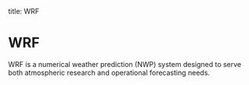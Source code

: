 title: WRF

# WRF

WRF is a numerical weather prediction (NWP) system designed to serve both atmospheric research and operational forecasting needs.

